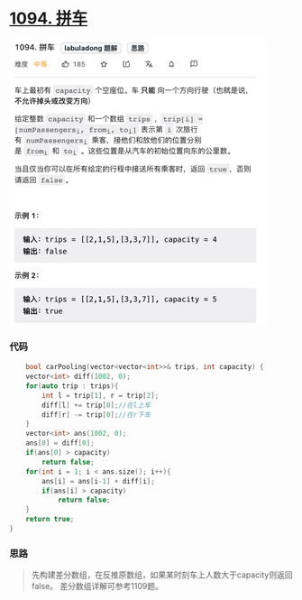 # [1094. 拼车](https://leetcode.cn/problems/car-pooling/)

<img src="https://raw.githubusercontent.com/damenshi/myImage/main/img/image-20220614164149462.png" alt="image-20220614164149462" style="zoom:50%;" />

### 代码
```c++
	bool carPooling(vector<vector<int>>& trips, int capacity) {
    vector<int> diff(1002, 0);
    for(auto trip : trips){
        int l = trip[1], r = trip[2];
        diff[l] += trip[0];//在l上车
        diff[r] -= trip[0];//在r下车
    }
    vector<int> ans(1002, 0);
    ans[0] = diff[0];
    if(ans[0] > capacity)
        return false;
    for(int i = 1; i < ans.size(); i++){
        ans[i] = ans[i-1] + diff[i];
        if(ans[i] > capacity)
            return false;
    }
    return true;
}
```

### 思路
> 先构建差分数组，在反推原数组，如果某时刻车上人数大于capacity则返回false。
> 差分数组详解可参考1109题。